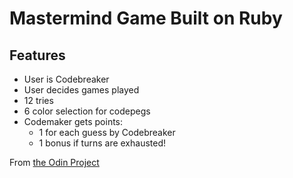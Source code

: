 # Mastermind Game Built on Ruby

## Features
* User is Codebreaker
* User decides games played
* 12 tries
* 6 color selection for codepegs
* Codemaker gets points:
  * 1 for each guess by Codebreaker
  * 1 bonus if turns are exhausted!

From [the Odin Project](https://www.theodinproject.com/courses/ruby-programming/lessons/oop#assignment-2)